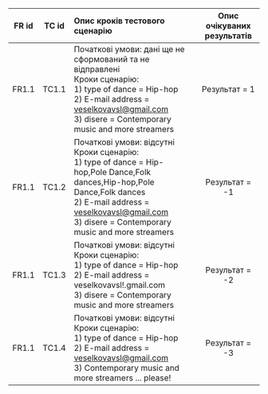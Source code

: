 |FR id|TC id|Опис кроків тестового сценарію|Опис очікуваних результатів|
|:-:|:-:|:-|:-:|
|FR1.1|TC1.1|Початкові умови: дані ще не сформований та не відправлені <br> Кроки сценарію: <br> 1) type of dance = Hip-hop <br> 2) E-mail address = veselkovavsl@gmail.com <br> 3) disere = Contemporary music and more streamers|Результат = 1|
|FR1.1|TC1.2|Початкові умови: відсутні <br> Кроки сценарію: <br> 1) type of dance = Hip-hop,Pole Dance,Folk dances,Hip-hop,Pole Dance,Folk dances  <br> 2) E-mail address = veselkovavsl@gmail.com <br> 3) disere = Contemporary music and more streamers|Результат = -1|
|FR1.1|TC1.3|Початкові умови: відсутні <br> Кроки сценарію: <br> 1) type of dance = Hip-hop  <br> 2) E-mail address = veselkovavsl!.gmail.com <br> 3) disere = Contemporary music and more streamers|Результат = -2|
|FR1.1|TC1.4|Початкові умови: відсутні <br> Кроки сценарію: <br> 1) type of dance = Hip-hop  <br> 2) E-mail address = veselkovavsl@gmail.com  <br> 3) Contemporary music and more streamers ... please!|Результат = -3|
